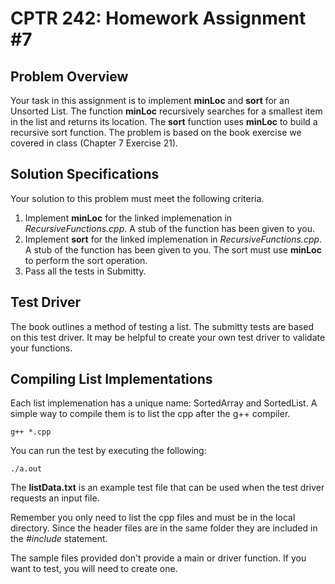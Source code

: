 # CPTR 242: Homework Assignment #7

## Problem Overview
Your task in this assignment is to implement __minLoc__ and __sort__ for an Unsorted List.
The function __minLoc__ recursively searches for a smallest item in the list and returns its location.
The __sort__ function uses __minLoc__ to build a recursive sort function.
The problem is based on the book exercise we covered in class (Chapter 7 Exercise 21).


## Solution Specifications

Your solution to this problem must meet the following criteria.

1. Implement __minLoc__ for the linked implemenation in _RecursiveFunctions.cpp_. 
   A stub of the function has been given to you.
2. Implement __sort__ for the linked implemenation in _RecursiveFunctions.cpp_. 
   A stub of the function has been given to you.
   The sort must use __minLoc__ to perform the sort operation.
3. Pass all the tests in Submitty.

## Test Driver

The book outlines a method of testing a list.
The submitty tests are based on this test driver.
It may be helpful to create your own test driver to validate your functions.

## Compiling List Implementations

Each list implemenation has a unique name: SortedArray and SortedList.
A simple way to compile them is to list the cpp after the g++ compiler.

```
g++ *.cpp
```

You can run the test by executing the following:

```
./a.out
```

The __listData.txt__ is an example test file that can be used when the test driver requests an input file.

Remember you only need to list the cpp files and must be in the local directory.
Since the header files are in the same folder they are included in the _#include_ statement.

The sample files provided don't provide a main or driver function.
If you want to test, you will need to create one.

